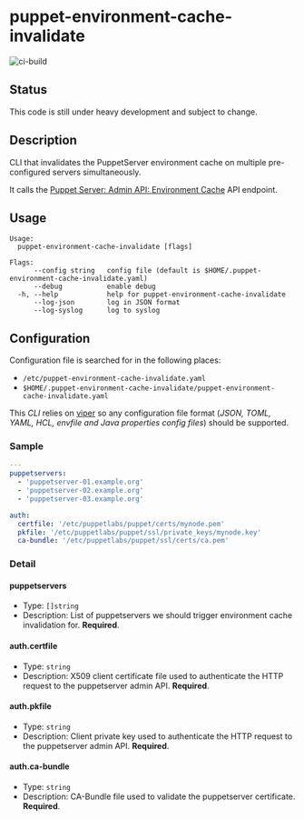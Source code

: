 # puppet-environment-cache-invalidate

![ci-build](https://github.com/riton/puppet-environment-cache-invalidate/workflows/ci-build/badge.svg)

## Status

This code is still under heavy development and subject to change.

## Description

CLI that invalidates the PuppetServer environment cache on multiple pre-configured servers simultaneously.

It calls the [Puppet Server: Admin API: Environment Cache](https://puppet.com/docs/puppetserver/latest/admin-api/v1/environment-cache.html#delete-puppet-admin-apiv1environment-cache)
API endpoint.

## Usage

```
Usage:
  puppet-environment-cache-invalidate [flags]

Flags:
      --config string   config file (default is $HOME/.puppet-environment-cache-invalidate.yaml)
      --debug           enable debug
  -h, --help            help for puppet-environment-cache-invalidate
      --log-json        log in JSON format
      --log-syslog      log to syslog
```

## Configuration

Configuration file is searched for in the following places:
* `/etc/puppet-environment-cache-invalidate.yaml`
* `$HOME/.puppet-environment-cache-invalidate/puppet-environment-cache-invalidate.yaml`

This _CLI_ relies on [viper](https://github.com/spf13/viper) so any configuration file format (_JSON, TOML, YAML, HCL, envfile and Java properties config files_) should be supported.

### Sample

```yaml
---
puppetservers:
  - 'puppetserver-01.example.org'
  - 'puppetserver-02.example.org'
  - 'puppetserver-03.example.org'

auth:
  certfile: '/etc/puppetlabs/puppet/certs/mynode.pem'
  pkfile: '/etc/puppetlabs/puppet/ssl/private_keys/mynode.key'
  ca-bundle: '/etc/puppetlabs/puppet/ssl/certs/ca.pem'
```

### Detail

#### puppetservers

* Type: `[]string`
* Description: List of puppetservers we should trigger environment cache invalidation for. **Required**.

#### auth.certfile

* Type: `string`
* Description: X509 client certificate file used to authenticate the HTTP request to the puppetserver admin API. **Required**.

#### auth.pkfile

* Type: `string`
* Description: Client private key used to authenticate the HTTP request to the puppetserver admin API. **Required**.

#### auth.ca-bundle

* Type: `string`
* Description: CA-Bundle file used to validate the puppetserver certificate. **Required**.

